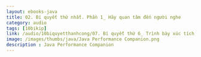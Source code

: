 ```yaml
---
layout: ebooks-java
title: 02. Bí quyết thứ nhất. Phần 1_ Hãy quan tâm đến người nghe 
category: audio
tags: [10bikip]
link: /audio/10biquyetthanhcong/07. Bí quyết thứ 6_ Trình bày xúc tích, cô đọng.mp3 
image: /images/thumbs/java/Java Performance Companion.png
description : Java Performance Companion 
---
```












